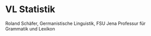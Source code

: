 # VL Statistik

Roland Schäfer, Germanistische Linguistik, FSU Jena
Professur für Grammatik und Lexikon

